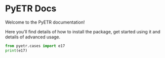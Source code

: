 # PyETR Docs

Welcome to the PyETR documentation! 

Here you'll find details of how to install the package, get started using it and details of advanced usage.

``` py
from pyetr.cases import e17
print(e17)
```